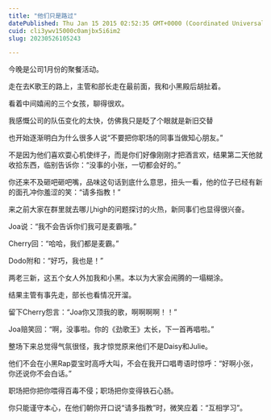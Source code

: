 ```yaml
---
title: "他们只是路过"
datePublished: Thu Jan 15 2015 02:52:35 GMT+0000 (Coordinated Universal Time)
cuid: cli3ywv15000c0amjbx5i6im2
slug: 20230526105243

---
```


今晚是公司1月份的聚餐活动。

走在去K歌王的路上，主管和部长走在最前面，我和小黑殿后胡扯着。

看着中间嬉闹的三个女孩，聊得很欢。

我感慨公司的队伍变化的太快，仿佛我只是眨了个眼就是新旧交替

也开始逐渐明白为什么很多人说“不要把你职场的同事当做知心朋友。”

不是因为他们喜欢耍心机使绊子，而是你们好像刚刚才把酒言欢，结果第二天他就收拾东西，临别告诉你：“没事的小张，一切都会好的。”

你还来不及砸吧砸吧嘴，品味这句话到底什么意思，扭头一看，他的位子已经有新的面孔冲你羞涩的笑：“请多指教！”

来之前大家在群里就去哪儿high的问题探讨的火热，新同事们也显得很兴奋。

Joa说：“我不会告诉你们我可是麦霸哦。”

Cherry回：“哈哈，我们都是麦霸。”

Dodo附和：“好巧，我也是！”

两老三新，这五个女人外加我和小黑。本以为大家会闹腾的一塌糊涂。

结果主管有事先走，部长也看情况开溜。

留下Cherry怨言：“Joa你又顶我的歌，啊啊啊啊！！”

Joa赔笑回：“啊，没事啦。你的《劲歌王》太长，下一首再唱啦。”

整场下来总觉得气氛很怪，我才惊觉原来他们不是Daisy和Julie。

他们不会在小黑Rap耍宝时高呼大叫，不会在我开口唱粤语时惊呼：“好啊小张，你还说你不会白话。”

职场把你把你喂得百毒不侵；职场把你变得铁石心肠。

你只能谨守本心，在他们朝你开口说“请多指教”时，微笑应着：“互相学习”。